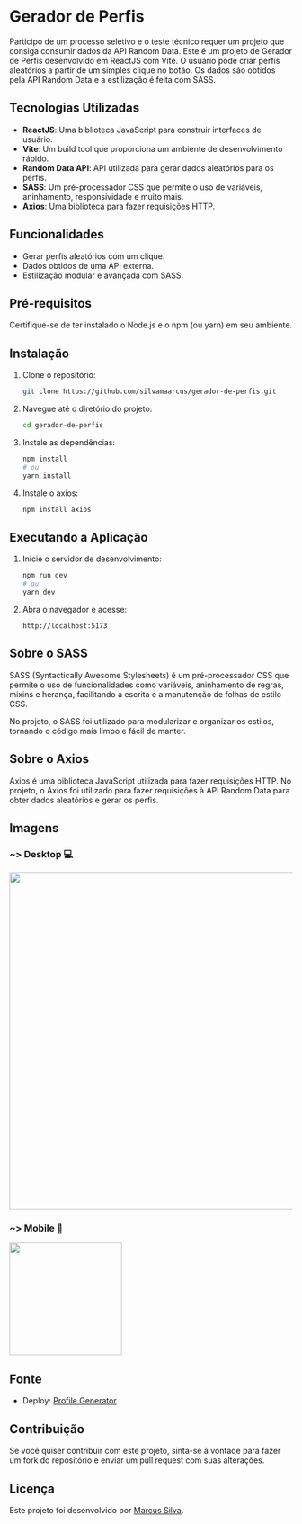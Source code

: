 # Gerador de Perfis

Participo de um processo seletivo e o teste técnico requer um projeto que consiga consumir dados da API Random Data. Este é um projeto de Gerador de Perfis desenvolvido em ReactJS com Vite. O usuário pode criar perfis aleatórios a partir de um simples clique no botão. Os dados são obtidos pela API Random Data e a estilização é feita com SASS.

## Tecnologias Utilizadas

- **ReactJS**: Uma biblioteca JavaScript para construir interfaces de usuário.
- **Vite**: Um build tool que proporciona um ambiente de desenvolvimento rápido.
- **Random Data API**: API utilizada para gerar dados aleatórios para os perfis.
- **SASS**: Um pré-processador CSS que permite o uso de variáveis, aninhamento, responsividade e muito mais.
- **Axios**: Uma biblioteca para fazer requisições HTTP.

## Funcionalidades

- Gerar perfis aleatórios com um clique.
- Dados obtidos de uma API externa.
- Estilização modular e avançada com SASS.

## Pré-requisitos

Certifique-se de ter instalado o Node.js e o npm (ou yarn) em seu ambiente.

## Instalação

1. Clone o repositório:

   ```bash
   git clone https://github.com/silvamaarcus/gerador-de-perfis.git
   ```

2. Navegue até o diretório do projeto:

   ```bash
   cd gerador-de-perfis
   ```

3. Instale as dependências:

   ```bash
   npm install
   # ou
   yarn install
   ```

4. Instale o axios:

   ```bash
   npm install axios
   ```

## Executando a Aplicação

1. Inicie o servidor de desenvolvimento:

   ```bash
   npm run dev
   # ou
   yarn dev
   ```

2. Abra o navegador e acesse:

   ```
   http://localhost:5173
   ```

## Sobre o SASS

SASS (Syntactically Awesome Stylesheets) é um pré-processador CSS que permite o uso de funcionalidades como variáveis, aninhamento de regras, mixins e herança, facilitando a escrita e a manutenção de folhas de estilo CSS.

No projeto, o SASS foi utilizado para modularizar e organizar os estilos, tornando o código mais limpo e fácil de manter.

## Sobre o Axios

Axios é uma biblioteca JavaScript utilizada para fazer requisições HTTP. No projeto, o Axios foi utilizado para fazer requisições à API Random Data para obter dados aleatórios e gerar os perfis.

## Imagens

### ~> Desktop 💻

<img src="https://github.com/silvamaarcus/profileGenerator/assets/75142775/969ef8ca-c434-4306-9691-aa2dfebdda6c" width = "600px"/>

### ~> Mobile 📱

<img src="https://github.com/silvamaarcus/profileGenerator/assets/75142775/61035ed1-572c-4d2b-a6c8-b75c422761d3" width = "200px"/>

## Fonte
- Deploy: [Profile Generator](https://profile-generator-snowy.vercel.app/)

## Contribuição

Se você quiser contribuir com este projeto, sinta-se à vontade para fazer um fork do repositório e enviar um pull request com suas alterações.

## Licença

Este projeto foi desenvolvido por [Marcus Silva](https://github.com/silvamaarcus/).
